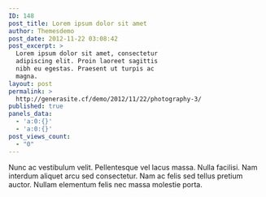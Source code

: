 ```yaml
---
ID: 148
post_title: Lorem ipsum dolor sit amet
author: Themesdemo
post_date: 2012-11-22 03:08:42
post_excerpt: >
  Lorem ipsum dolor sit amet, consectetur
  adipiscing elit. Proin laoreet sagittis
  nibh eu egestas. Praesent ut turpis ac
  magna.
layout: post
permalink: >
  http://generasite.cf/demo/2012/11/22/photography-3/
published: true
panels_data:
  - 'a:0:{}'
  - 'a:0:{}'
post_views_count:
  - "0"
---
```

Nunc ac vestibulum velit. Pellentesque vel lacus massa. Nulla facilisi. Nam interdum aliquet arcu sed consectetur. Nam ac felis sed tellus pretium auctor. Nullam elementum felis nec massa molestie porta.